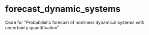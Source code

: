 # forecast_dynamic_systems
Code for "Probabilistic forecast of nonlinear dynamical systems with uncertainty quantification"
